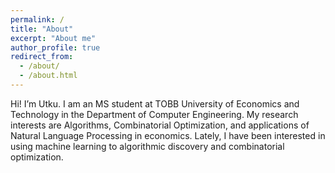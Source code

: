 ```yaml
---
permalink: /
title: "About"
excerpt: "About me"
author_profile: true
redirect_from: 
  - /about/
  - /about.html
---
```

Hi! I’m Utku. I am an MS student at TOBB University of Economics and Technology in the Department of Computer Engineering. My research interests are Algorithms, Combinatorial Optimization, and applications of   Natural Language Processing in economics. Lately, I have been interested in using machine learning to algorithmic discovery and combinatorial optimization.